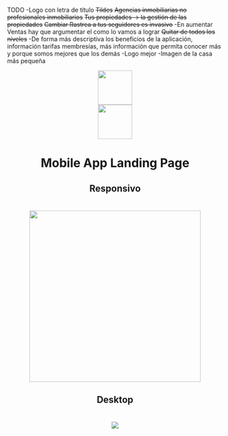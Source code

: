 TODO
-Logo con letra de título
~~Tildes~~
~~Agencias inmobiliarias no profesionales inmobiliarios~~
~~Tus propiedades -> la gestión de las propiedades~~
~~Cambiar Rastrea a tus seguidores es invasivo~~
-En aumentar Ventas hay que argumentar el como lo vamos a lograr
~~Quitar de todos los niveles~~
-De forma más descriptiva los beneficios de la aplicación, información tarifas membresías, más información que permita conocer más y porque somos mejores que los demás
-Logo mejor
-Imagen de la casa más pequeña


<div align="center">
  <img width="80px"" src="https://user-images.githubusercontent.com/57417305/81887259-18529900-9575-11ea-9e24-0ca264a7c2fd.png" />

  <div align="center">
    <img width="80px"src="https://user-images.githubusercontent.com/57417305/81761615-bf193580-94a0-11ea-8275-31d16ade9ef4.png" />
  </div>
  <div>
    <h1>Mobile App Landing Page</h1>
  </div>
</div>

<div>
  <h2 align="center">Responsivo</h2>
  <h1 align="center">
    <img width="400px"src="https://user-images.githubusercontent.com/57417305/81886915-4daab700-9574-11ea-9f2b-97679a028d0b.gif" />
  </h2>
</div>

<div>
  <h2 align="center">Desktop</h2>
  <h1 align="center">
    <img src="https://user-images.githubusercontent.com/57417305/81887530-b181af80-9575-11ea-9037-5cf6d3ad65cb.png" />
  </h2>
</div>


